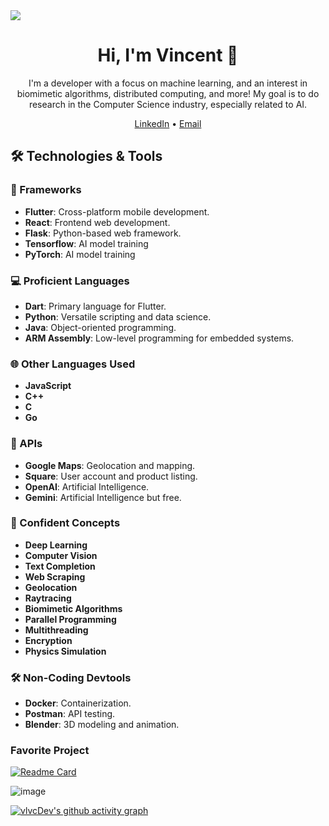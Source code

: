 <img src="https://github.com/user-attachments/assets/e1f2a1ba-886d-4964-944e-cacd82bbd3d3">
<h1 align="center">Hi, I'm Vincent 👋</h1>

<p align="center">
  I'm a developer with a focus on machine learning, and an interest in biomimetic algorithms, distributed computing, and more! My goal is to do research in the Computer Science industry, especially related to AI.
</p>

<p align="center">
  <a href="https://www.linkedin.com/in/vlvcdev">LinkedIn</a> •
  <a href="mailto:vlvcDev@gmail.com">Email</a>
</p>

## 🛠 Technologies & Tools

### 🧰 Frameworks
- **Flutter**: Cross-platform mobile development.
- **React**: Frontend web development.
- **Flask**: Python-based web framework.
- **Tensorflow**: AI model training
- **PyTorch**: AI model training

### 💻 Proficient Languages
- **Dart**: Primary language for Flutter.
- **Python**: Versatile scripting and data science.
- **Java**: Object-oriented programming.
- **ARM Assembly**: Low-level programming for embedded systems.

### 🌐 Other Languages Used
- **JavaScript**
- **C++**
- **C**
- **Go**

### 📡 APIs
- **Google Maps**: Geolocation and mapping.
- **Square**: User account and product listing.
- **OpenAI**: Artificial Intelligence.
- **Gemini**: Artificial Intelligence but free.

### 🧠 Confident Concepts
- **Deep Learning**
- **Computer Vision**
- **Text Completion**
- **Web Scraping**
- **Geolocation**
- **Raytracing**
- **Biomimetic Algorithms**
- **Parallel Programming**
- **Multithreading**
- **Encryption**
- **Physics Simulation**

### 🛠 Non-Coding Devtools
- **Docker**: Containerization.
- **Postman**: API testing.
- **Blender**: 3D modeling and animation.

### Favorite Project
[![Readme Card](https://github-readme-stats.vercel.app/api/pin/?username=vlvcDev&repo=Physarum-glsl&theme=dark)](https://github.com/vlvcDev/Physarum-glsl)
<!--![longslime](https://github.com/vlvcDev/vlvcDev/assets/144645040/947470c3-d8ce-4daf-a0d5-8f3ff43ec63a)-->
![image](https://github.com/vlvcDev/vlvcDev/assets/144645040/d19966cf-0b3e-4956-86e5-6e4529492830)


[![vlvcDev's github activity graph](https://github-readme-activity-graph.vercel.app/graph?username=vlvcDev&theme=high-contrast&line=FF0000&point=FFEEEE&area=true&area_color=FF1111)](https://github.com/vlvcDev/github-readme-activity-graph)
